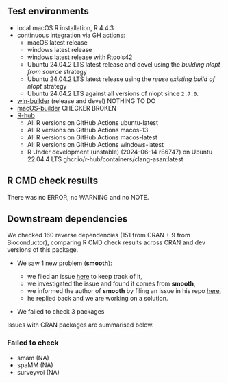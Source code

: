 ## Test environments
* local macOS R installation, R 4.4.3
* continuous integration via GH actions:
  * macOS latest release
  * windows latest release
  * windows latest release with Rtools42
  * Ubuntu 24.04.2 LTS latest release and devel using the *building nlopt from source*
  strategy
  * Ubuntu 24.04.2 LTS latest release using the *reuse existing build of nlopt*
  strategy
  * Ubuntu 24.04.2 LTS against all versions of nlopt since `2.7.0`.
* [win-builder](https://win-builder.r-project.org/) (release and devel) NOTHING TO DO
* [macOS-builder](https://mac.r-project.org/macbuilder/submit.html) CHECKER BROKEN
* [R-hub](https://builder.r-hub.io)
  - All R versions on GitHub Actions ubuntu-latest
  - All R versions on GitHub Actions macos-13
  - All R versions on GitHub Actions macos-latest
  - All R versions on GitHub Actions windows-latest
  - R Under development (unstable) (2024-06-14 r86747) on Ubuntu 22.04.4 LTS
   ghcr.io/r-hub/containers/clang-asan:latest

## R CMD check results
There was no ERROR, no WARNING and no NOTE.

## Downstream dependencies

We checked 160 reverse dependencies (151 from CRAN + 9 from Bioconductor), comparing R CMD check results across CRAN and dev versions of this package.

 * We saw 1 new problem (**smooth**): 
 
    - we filed an issue [here](https://github.com/astamm/nloptr/issues/182) to
    keep track of it, 
    - we investigated the issue and found it comes from **smooth**,
    - we informed the author of **smooth** by filing an issue in his repo
    [here](https://github.com/config-i1/smooth/issues/242),
    - he replied back and we are working on a solution.
 
 * We failed to check 3 packages

Issues with CRAN packages are summarised below.

### Failed to check

* smam      (NA)
* spaMM     (NA)
* surveyvoi (NA)
